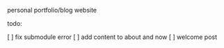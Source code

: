personal portfolio/blog website

todo:

[ ] fix submodule error
[ ] add content to about and now
[ ] welcome post

